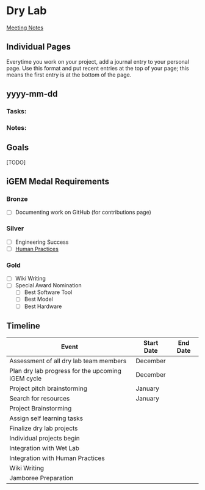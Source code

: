 # Dry Lab

[Meeting Notes](https://drive.google.com/drive/folders/1QzOAnP1XhyycN8l5DmcQIVxX-E-CWuap?usp=sharing)

## Individual Pages
Everytime you work on your project, add a journal entry to your personal page. Use this format and put recent entries at the top of your page; this means the first entry is at the bottom of the page.

## yyyy-mm-dd
### Tasks: 
### Notes: 

## Goals

[TODO]

## iGEM Medal Requirements

### Bronze

- [ ] Documenting work on GitHub (for contributions page)

### Silver

- [ ] Engineering Success
- [ ] [Human Practices](../human-practices/index.md)

### Gold

- [ ] Wiki Writing
- [ ] Special Award Nomination
  - [ ] Best Software Tool
  - [ ] Best Model
  - [ ] Best Hardware

## Timeline

| Event                                             | Start Date | End Date |
| ------------------------------------------------- | ---------- | -------- |
| Assessment of all dry lab team members            | December   |          |
| Plan dry lab progress for the upcoming iGEM cycle | December   |          |
| Project pitch brainstorming                       | January    |          |
| Search for resources                              | January    |          |
| Project Brainstorming                             |            |          |
| Assign self learning tasks                        |            |          |
| Finalize dry lab projects                         |            |          |
| Individual projects begin                         |            |          |
| Integration with Wet Lab                          |            |          |
| Integration with Human Practices                  |            |          |
| Wiki Writing                                      |            |          |
| Jamboree Preparation                              |            |          |
